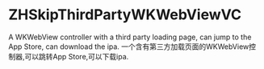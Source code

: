 # ZHSkipThirdPartyWKWebViewVC
A WKWebView controller with a third party loading page, can jump to the App Store, can download the ipa.
一个含有第三方加载页面的WKWebView控制器,可以跳转App Store,可以下载ipa.
